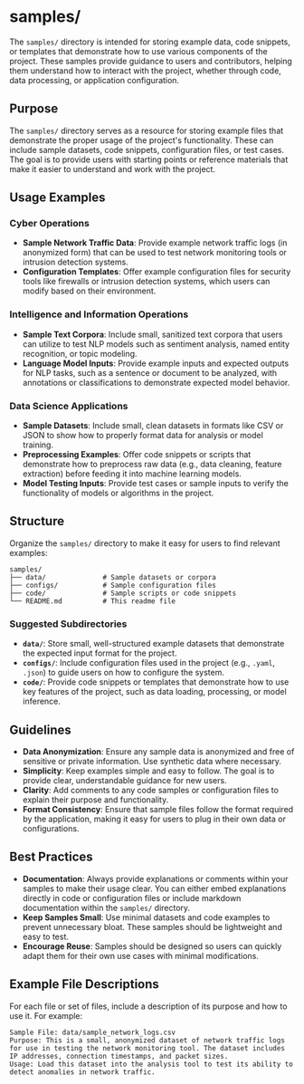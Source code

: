 # samples/

The `samples/` directory is intended for storing example data, code snippets, or templates that demonstrate how to use various components of the project. These samples provide guidance to users and contributors, helping them understand how to interact with the project, whether through code, data processing, or application configuration.

## Purpose

The `samples/` directory serves as a resource for storing example files that demonstrate the proper usage of the project's functionality. These can include sample datasets, code snippets, configuration files, or test cases. The goal is to provide users with starting points or reference materials that make it easier to understand and work with the project.

## Usage Examples

### Cyber Operations

- **Sample Network Traffic Data**: Provide example network traffic logs (in anonymized form) that can be used to test network monitoring tools or intrusion detection systems.
- **Configuration Templates**: Offer example configuration files for security tools like firewalls or intrusion detection systems, which users can modify based on their environment.

### Intelligence and Information Operations

- **Sample Text Corpora**: Include small, sanitized text corpora that users can utilize to test NLP models such as sentiment analysis, named entity recognition, or topic modeling.
- **Language Model Inputs**: Provide example inputs and expected outputs for NLP tasks, such as a sentence or document to be analyzed, with annotations or classifications to demonstrate expected model behavior.

### Data Science Applications

- **Sample Datasets**: Include small, clean datasets in formats like CSV or JSON to show how to properly format data for analysis or model training.
- **Preprocessing Examples**: Offer code snippets or scripts that demonstrate how to preprocess raw data (e.g., data cleaning, feature extraction) before feeding it into machine learning models.
- **Model Testing Inputs**: Provide test cases or sample inputs to verify the functionality of models or algorithms in the project.

## Structure

Organize the `samples/` directory to make it easy for users to find relevant examples:

```plaintext
samples/
├── data/              # Sample datasets or corpora
├── configs/           # Sample configuration files
├── code/              # Sample scripts or code snippets
└── README.md          # This readme file
```

### Suggested Subdirectories

- **`data/`**: Store small, well-structured example datasets that demonstrate the expected input format for the project.
- **`configs/`**: Include configuration files used in the project (e.g., `.yaml`, `.json`) to guide users on how to configure the system.
- **`code/`**: Provide code snippets or templates that demonstrate how to use key features of the project, such as data loading, processing, or model inference.

## Guidelines

- **Data Anonymization**: Ensure any sample data is anonymized and free of sensitive or private information. Use synthetic data where necessary.
- **Simplicity**: Keep examples simple and easy to follow. The goal is to provide clear, understandable guidance for new users.
- **Clarity**: Add comments to any code samples or configuration files to explain their purpose and functionality.
- **Format Consistency**: Ensure that sample files follow the format required by the application, making it easy for users to plug in their own data or configurations.

## Best Practices

- **Documentation**: Always provide explanations or comments within your samples to make their usage clear. You can either embed explanations directly in code or configuration files or include markdown documentation within the `samples/` directory.
- **Keep Samples Small**: Use minimal datasets and code examples to prevent unnecessary bloat. These samples should be lightweight and easy to test.
- **Encourage Reuse**: Samples should be designed so users can quickly adapt them for their own use cases with minimal modifications.

## Example File Descriptions

For each file or set of files, include a description of its purpose and how to use it. For example:

```plaintext
Sample File: data/sample_network_logs.csv
Purpose: This is a small, anonymized dataset of network traffic logs for use in testing the network monitoring tool. The dataset includes IP addresses, connection timestamps, and packet sizes.
Usage: Load this dataset into the analysis tool to test its ability to detect anomalies in network traffic.
```
